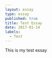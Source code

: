 ```yaml
---
layout: essay
type: essay
published: true
title: Test Essay
date: 2017-01-14
labels:
  - Test
---
```


This is my test essay
